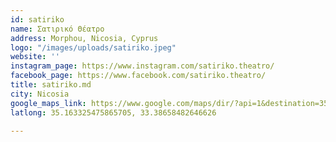 ```yaml
---
id: satiriko
name: Σατιρικό Θέατρο
address: Morphou, Nicosia, Cyprus
logo: "/images/uploads/satiriko.jpeg"
website: ''
instagram_page: https://www.instagram.com/satiriko.theatro/
facebook_page: https://www.facebook.com/satiriko.theatro/
title: satiriko.md
city: Nicosia
google_maps_link: https://www.google.com/maps/dir/?api=1&destination=35.163089459703%2C33.386543550078&fbclid=IwAR2_GHfhfPyU8HvtqsupZL4766YGsFtizGHcdlgsVhO0svq_YbObh4RespA
latlong: 35.163325475865705, 33.38658482646626

---
```

